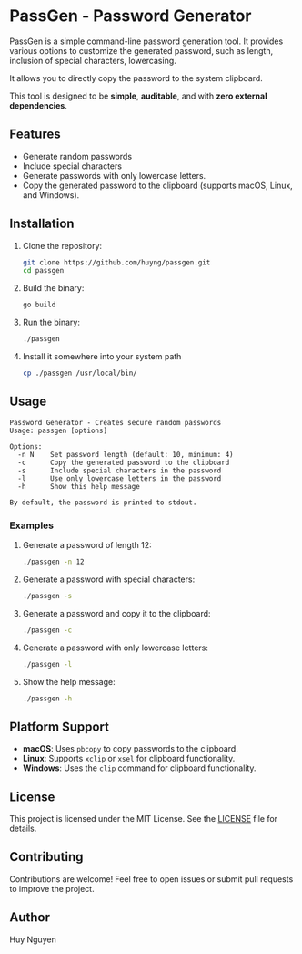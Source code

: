 # PassGen - Password Generator

PassGen is a simple command-line password generation tool. It provides various options to customize the generated password, such as length, inclusion of special characters, lowercasing.

It allows you to directly copy the password to the system clipboard.

This tool is designed to be **simple**, **auditable**, and with **zero external dependencies**.

## Features

- Generate random passwords
- Include special characters
- Generate passwords with only lowercase letters.
- Copy the generated password to the clipboard (supports macOS, Linux, and Windows).

## Installation

1. Clone the repository:
   ```bash
   git clone https://github.com/huyng/passgen.git
   cd passgen
   ```

2. Build the binary:
   ```bash
   go build
   ```

3. Run the binary:
   ```bash
   ./passgen
   ```

3. Install it somewhere into your system path
   ```bash
   cp ./passgen /usr/local/bin/
   ```

## Usage

```
Password Generator - Creates secure random passwords
Usage: passgen [options]

Options:
  -n N    Set password length (default: 10, minimum: 4)
  -c      Copy the generated password to the clipboard
  -s      Include special characters in the password
  -l      Use only lowercase letters in the password
  -h      Show this help message

By default, the password is printed to stdout.
```

### Examples

1. Generate a password of length 12:
   ```bash
   ./passgen -n 12
   ```

2. Generate a password with special characters:
   ```bash
   ./passgen -s
   ```

3. Generate a password and copy it to the clipboard:
   ```bash
   ./passgen -c
   ```

4. Generate a password with only lowercase letters:
   ```bash
   ./passgen -l
   ```

5. Show the help message:
   ```bash
   ./passgen -h
   ```

## Platform Support

- **macOS**: Uses `pbcopy` to copy passwords to the clipboard.
- **Linux**: Supports `xclip` or `xsel` for clipboard functionality.
- **Windows**: Uses the `clip` command for clipboard functionality.

## License

This project is licensed under the MIT License. See the [LICENSE](LICENSE.md) file for details.

## Contributing

Contributions are welcome! Feel free to open issues or submit pull requests to improve the project.

## Author

Huy Nguyen